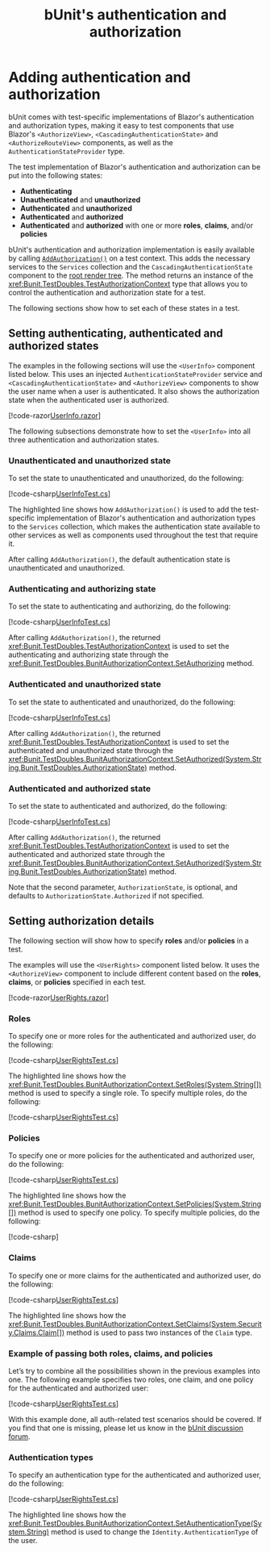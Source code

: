 ﻿---
uid: bunit-auth
title: bUnit's authentication and authorization
---

# Adding authentication and authorization

bUnit comes with test-specific implementations of Blazor's authentication and authorization types, making it easy to test components that use Blazor's `<AuthorizeView>`, `<CascadingAuthenticationState>` and `<AuthorizeRouteView>` components, as well as the `AuthenticationStateProvider` type.

The test implementation of Blazor's authentication and authorization can be put into the following states:

- **Authenticating**
- **Unauthenticated** and **unauthorized**
- **Authenticated** and **unauthorized**
- **Authenticated** and **authorized**
- **Authenticated** and **authorized** with one or more **roles**, **claims**, and/or **policies**

bUnit's authentication and authorization implementation is easily available by calling [`AddAuthorization()`](xref:Bunit.TestContext.AddAuthorization) on a test context. This adds the necessary services to the `Services` collection and the `CascadingAuthenticationState` component to the [root render tree](xref:root-render-tree). The method returns an instance of the <xref:Bunit.TestDoubles.TestAuthorizationContext> type that allows you to control the authentication and authorization state for a test.

The following sections show how to set each of these states in a test.

## Setting authenticating, authenticated and authorized states

The examples in the following sections will use the `<UserInfo>` component listed below. This uses an injected `AuthenticationStateProvider` service  and `<CascadingAuthenticationState>` and `<AuthorizeView>` components to show the user name when a user is authenticated. It also shows the authorization state when the authenticated user is authorized.

[!code-razor[UserInfo.razor](../../../samples/components/UserInfo.razor)]

The following subsections demonstrate how to set the `<UserInfo>` into all three authentication and authorization states.

### Unauthenticated and unauthorized state

To set the state to unauthenticated and unauthorized, do the following:

[!code-csharp[UserInfoTest.cs](../../../samples/tests/xunit/UserInfoTest.cs?start=11&end=19&highlight=2)]

The highlighted line shows how `AddAuthorization()` is used to add the test-specific implementation of Blazor's authentication and authorization types to the `Services` collection, which makes the authentication state available to other services as well as components used throughout the test that require it.

After calling `AddAuthorization()`, the default authentication state is unauthenticated and unauthorized.

### Authenticating and authorizing state

To set the state to authenticating and authorizing, do the following:

[!code-csharp[UserInfoTest.cs](../../../samples/tests/xunit/UserInfoTest.cs?start=25&end=34&highlight=3)]

After calling `AddAuthorization()`, the returned <xref:Bunit.TestDoubles.TestAuthorizationContext> is used to set the authenticating and authorizing state through the <xref:Bunit.TestDoubles.BunitAuthorizationContext.SetAuthorizing> method.

### Authenticated and unauthorized state

To set the state to authenticated and unauthorized, do the following:

[!code-csharp[UserInfoTest.cs](../../../samples/tests/xunit/UserInfoTest.cs?start=40&end=49&highlight=3)]

After calling `AddAuthorization()`, the returned <xref:Bunit.TestDoubles.TestAuthorizationContext> is used to set the authenticated and unauthorized state through the <xref:Bunit.TestDoubles.BunitAuthorizationContext.SetAuthorized(System.String,Bunit.TestDoubles.AuthorizationState)> method.

### Authenticated and authorized state

To set the state to authenticated and authorized, do the following:

[!code-csharp[UserInfoTest.cs](../../../samples/tests/xunit/UserInfoTest.cs?start=55&end=64&highlight=3)]

After calling `AddAuthorization()`, the returned <xref:Bunit.TestDoubles.TestAuthorizationContext> is used to set the authenticated and authorized state through the <xref:Bunit.TestDoubles.BunitAuthorizationContext.SetAuthorized(System.String,Bunit.TestDoubles.AuthorizationState)> method. 

Note that the second parameter, `AuthorizationState`, is optional, and defaults to `AuthorizationState.Authorized` if not specified.

## Setting authorization details

The following section will show how to specify **roles** and/or **policies** in a test.

The examples will use the `<UserRights>` component listed below. It uses the `<AuthorizeView>` component to include different content based on the **roles**, **claims**, or **policies** specified in each test.

[!code-razor[UserRights.razor](../../../samples/components/UserRights.razor)]

### Roles

To specify one or more roles for the authenticated and authorized user, do the following:

[!code-csharp[UserRightsTest.cs](../../../samples/tests/xunit/UserRightsTest.cs?start=28&end=40&highlight=4)]

The highlighted line shows how the <xref:Bunit.TestDoubles.BunitAuthorizationContext.SetRoles(System.String[])> method is used to specify a single role. To specify multiple roles, do the following:

[!code-csharp[UserRightsTest.cs](../../../samples/tests/xunit/UserRightsTest.cs?start=46&end=59&highlight=4)]

### Policies

To specify one or more policies for the authenticated and authorized user, do the following:

[!code-csharp[UserRightsTest.cs](../../../samples/tests/xunit/UserRightsTest.cs?start=65&end=78&highlight=5)]

The highlighted line shows how the <xref:Bunit.TestDoubles.BunitAuthorizationContext.SetPolicies(System.String[])> method is used to specify one policy. To specify multiple policies, do the following:

[!code-csharp[](../../../samples/tests/xunit/UserRightsTest.cs?start=91&end=91)]

### Claims

To specify one or more claims for the authenticated and authorized user, do the following:

[!code-csharp[UserRightsTest.cs](../../../samples/tests/xunit/UserRightsTest.cs?start=101&end=117&highlight=4-7)]

The highlighted line shows how the <xref:Bunit.TestDoubles.BunitAuthorizationContext.SetClaims(System.Security.Claims.Claim[])> method is used to pass two instances of the `Claim` type.

### Example of passing both roles, claims, and policies

Let’s try to combine all the possibilities shown in the previous examples into one. The following example specifies two roles, one claim, and one policy for the authenticated and authorized user:

[!code-csharp[UserRightsTest.cs](../../../samples/tests/xunit/UserRightsTest.cs?start=123&end=140&highlight=3-7)]

With this example done, all auth-related test scenarios should be covered. If you find that one is missing, please let us know in the [bUnit discussion forum](https://github.com/egil/bUnit/discussions).

### Authentication types

To specify an authentication type for the authenticated and authorized user, do the following:

[!code-csharp[UserRightsTest.cs](../../../samples/tests/xunit/UserRightsTest.cs?start=146&end=158&highlight=4)]

The highlighted line shows how the <xref:Bunit.TestDoubles.BunitAuthorizationContext.SetAuthenticationType(System.String)> method is used to change the `Identity.AuthenticationType` of the user.

